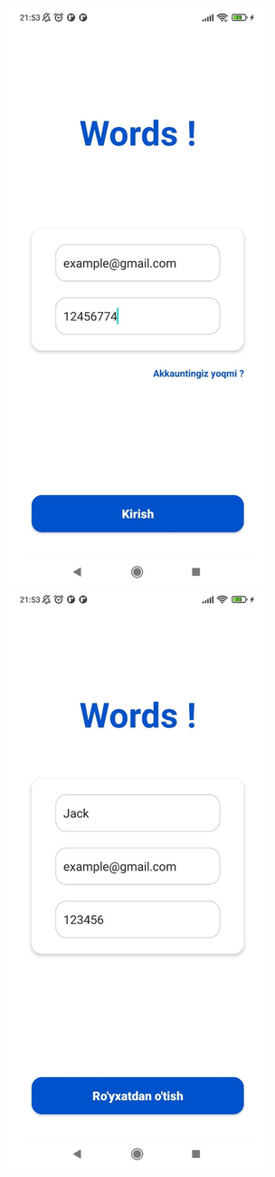 ![alt text](https://github.com/xaldarof/WordsAppExampleLesson/blob/main/image/1.jpg?raw=false)
![alt text](https://github.com/xaldarof/WordsAppExampleLesson/blob/main/image/2.jpg?raw=false)
